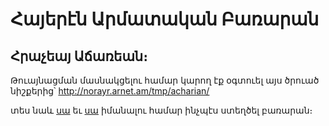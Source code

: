 # Հայերէն Արմատական Բառարան
## Հրաչեայ Աճառեան։

Թուայնացման մասնակցելու համար կարող էք օգտուել այս ծրուած նիշքերից՝ http://norayr.arnet.am/tmp/acharian/

տես նաև [սա](http://www.stardict.org/HowToCreateDictionary) եւ [սա](http://www.simidic.org/wiki/index.php/Creating_SimiDic_Dictionaries) իմանալու համար ինչպէս ստեղծել բառարան։
